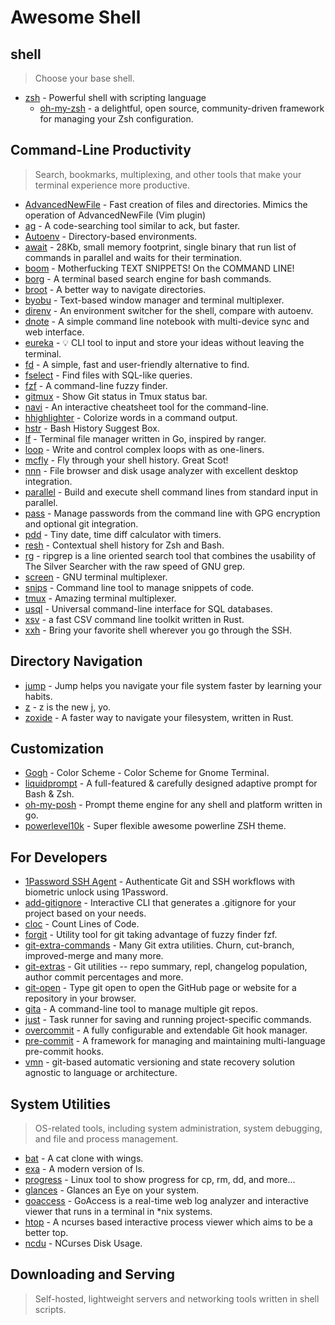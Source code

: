 # Awesome Shell

## shell

> Choose your base shell.

* [zsh](https://www.zsh.org/) - Powerful shell with scripting language
  * [oh-my-zsh](https://ohmyz.sh/) -  a delightful, open source, community-driven framework for managing your Zsh configuration.

## Command-Line Productivity

> Search, bookmarks, multiplexing, and other tools that make your terminal experience more productive.

* [AdvancedNewFile](https://github.com/tanrax/terminal-AdvancedNewFile) - Fast creation of files and directories. Mimics the operation of AdvancedNewFile (Vim plugin)
* [ag](https://github.com/ggreer/the_silver_searcher) - A code-searching tool similar to ack, but faster.
* [Autoenv](https://github.com/hyperupcall/autoenv) - Directory-based environments.
* [await](https://github.com/slavaGanzin/await) - 28Kb, small memory footprint, single binary that run list of commands in parallel and waits for their termination.
* [boom](https://github.com/holman/boom) - Motherfucking TEXT SNIPPETS! On the COMMAND LINE!
* [borg](https://github.com/ok-borg/borg) - A terminal based search engine for bash commands.
* [broot](https://github.com/Canop/broot) - A better way to navigate directories.
* [byobu](https://www.byobu.org/) - Text-based window manager and terminal multiplexer.
* [direnv](https://github.com/direnv/direnv) - An environment switcher for the shell, compare with autoenv.
* [dnote](https://github.com/dnote/dnote) - A simple command line notebook with multi-device sync and web interface.
* [eureka](https://github.com/simeg/eureka/) - 💡 CLI tool to input and store your ideas without leaving the terminal.
* [fd](https://github.com/sharkdp/fd) - A simple, fast and user-friendly alternative to find.
* [fselect](https://github.com/jhspetersson/fselect) - Find files with SQL-like queries.
* [fzf](https://github.com/junegunn/fzf) - A command-line fuzzy finder.
* [gitmux](https://github.com/arl/gitmux) - Show Git status in Tmux status bar.
* [navi](https://github.com/denisidoro/navi) - An interactive cheatsheet tool for the command-line.
* [hhighlighter](https://github.com/paoloantinori/hhighlighter) - Colorize words in a command output.
* [hstr](https://github.com/dvorka/hstr) - Bash History Suggest Box.
* [lf](https://github.com/gokcehan/lf) - Terminal file manager written in Go, inspired by ranger.
* [loop](https://github.com/Miserlou/Loop) - Write and control complex loops with as one-liners.
* [mcfly](https://github.com/cantino/mcfly) - Fly through your shell history. Great Scot!
* [nnn](https://github.com/jarun/nnn) - File browser and disk usage analyzer with excellent desktop integration.
* [parallel](https://www.gnu.org/software/parallel/) - Build and execute shell command lines from standard input in parallel.
* [pass](https://www.passwordstore.org/) - Manage passwords from the command line with GPG encryption and optional git integration.
* [pdd](https://github.com/jarun/pdd) - Tiny date, time diff calculator with timers.
* [resh](https://github.com/curusarn/resh) - Contextual shell history for Zsh and Bash.
* [rg](https://github.com/BurntSushi/ripgrep) - ripgrep is a line oriented search tool that combines the usability of The Silver Searcher with the raw speed of GNU grep.
* [screen](https://www.gnu.org/software/screen/) - GNU terminal multiplexer.
* [snips](https://github.com/srijanshetty/snips) - Command line tool to manage snippets of code.
* [tmux](https://github.com/tmux/tmux/wiki) - Amazing terminal multiplexer.
* [usql](https://github.com/xo/usql) - Universal command-line interface for SQL databases.
* [xsv](https://github.com/BurntSushi/xsv) - a fast CSV command line toolkit written in Rust.
* [xxh](https://github.com/xxh/xxh) - Bring your favorite shell wherever you go through the SSH.

## Directory Navigation

* [jump](https://github.com/gsamokovarov/jump) - Jump helps you navigate your file system faster by learning your habits.
* [z](https://github.com/skywind3000/z.lua) - z is the new j, yo.
* [zoxide](https://github.com/ajeetdsouza/zoxide) - A faster way to navigate your filesystem, written in Rust.

## Customization

* [Gogh](https://github.com/Gogh-Co/Gogh) - Color Scheme - Color Scheme for Gnome Terminal.
* [liquidprompt](https://github.com/nojhan/liquidprompt) - A full-featured & carefully designed adaptive prompt for Bash & Zsh.
* [oh-my-posh](https://ohmyposh.dev/) - Prompt theme engine for any shell and platform written in go.
* [powerlevel10k](https://github.com/romkatv/powerlevel10k) - Super flexible awesome powerline ZSH theme.

## For Developers

* [1Password SSH Agent](https://developer.1password.com/docs/ssh/) - Authenticate Git and SSH workflows with biometric unlock using 1Password.
* [add-gitignore](https://github.com/TejasQ/add-gitignore) - Interactive CLI that generates a .gitignore for your project based on your needs.
* [cloc](https://github.com/AlDanial/cloc) - Count Lines of Code.
* [forgit](https://github.com/wfxr/forgit) - Utility tool for git taking advantage of fuzzy finder fzf.
* [git-extra-commands](https://github.com/unixorn/git-extra-commands) - Many Git extra utilities. Churn, cut-branch, improved-merge and many more.
* [git-extras](https://github.com/tj/git-extras) - Git utilities -- repo summary, repl, changelog population, author commit percentages and more.
* [git-open](https://github.com/paulirish/git-open) - Type git open to open the GitHub page or website for a repository in your browser.
* [gita](https://github.com/nosarthur/gita) - A command-line tool to manage multiple git repos.
* [just](https://github.com/casey/just) - Task runner for saving and running project-specific commands.
* [overcommit](https://github.com/sds/overcommit) - A fully configurable and extendable Git hook manager.
* [pre-commit](https://pre-commit.com/) - A framework for managing and maintaining multi-language pre-commit hooks.
* [vmn](https://github.com/final-israel/vmn) - git-based automatic versioning and state recovery solution agnostic to language or architecture.

## System Utilities

> OS-related tools, including system administration, system debugging, and file and process management.

* [bat](https://github.com/sharkdp/bat) - A cat clone with wings.
* [exa](https://github.com/ogham/exa) - A modern version of ls.
* [progress](https://github.com/Xfennec/progress) - Linux tool to show progress for cp, rm, dd, and more...
* [glances](https://github.com/nicolargo/glances) - Glances an Eye on your system.
* [goaccess](https://github.com/allinurl/goaccess) - GoAccess is a real-time web log analyzer and interactive viewer that runs in a terminal in *nix systems.
* [htop](https://github.com/hishamhm/htop) - A ncurses based interactive process viewer which aims to be a better top.
* [ncdu](https://dev.yorhel.nl/ncdu) - NCurses Disk Usage.

## Downloading and Serving

> Self-hosted, lightweight servers and networking tools written in shell scripts.
